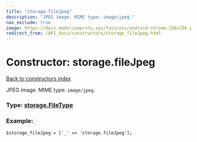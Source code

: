 ```yaml
---
title: "storage.fileJpeg"
description: "JPEG image. MIME type: image/jpeg."
nav_exclude: true
image: https://docs.madelineproto.xyz/favicons/android-chrome-256x256.png
redirect_from: /API_docs/constructors/storage_fileJpeg.html
---
```

# Constructor: storage.fileJpeg  
[Back to constructors index](/API_docs/constructors/index.html)



JPEG image. MIME type: `image/jpeg`.




### Type: [storage.FileType](/API_docs/types/storage.FileType.html)


### Example:

```
$storage_fileJpeg = ['_' => 'storage.fileJpeg'];
```  
